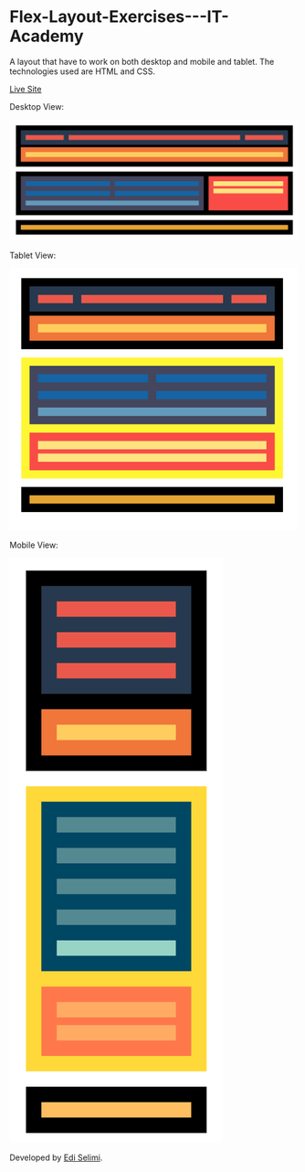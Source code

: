 # Flex-Layout-Exercises---IT-Academy

A layout that have to work on both desktop and mobile and tablet.
The technologies used are HTML and CSS.

[Live Site](https://css-layout-exercise.netlify.app/)


Desktop View:

![Alt text](./img/desktop.png?raw=true "Layout")

Tablet View:

![Alt text](./img/tablet.png?raw=true "Layout")

Mobile View:

![Alt text](./img/mobile.png?raw=true "Layout")


Developed by [Edi Selimi](https://ediselimi.com/).
